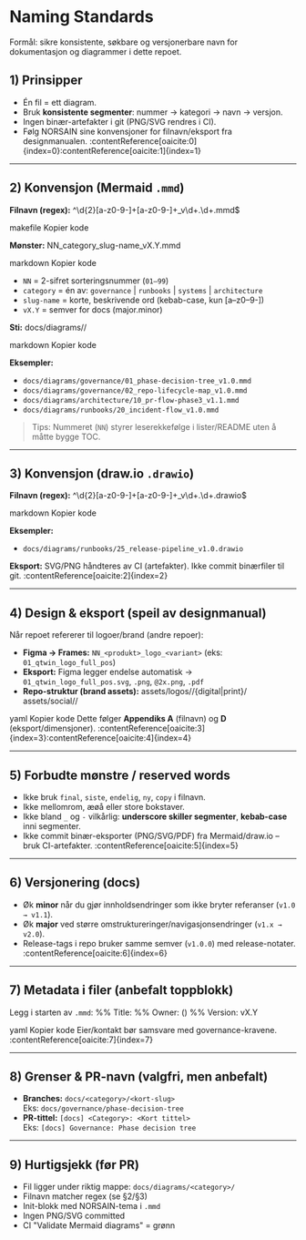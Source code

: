 # Naming Standards

Formål: sikre konsistente, søkbare og versjonerbare navn for dokumentasjon og diagrammer i dette repoet.

## 1) Prinsipper
- Én fil = ett diagram.
- Bruk **konsistente segmenter**: nummer → kategori → navn → versjon.
- Ingen binær-artefakter i git (PNG/SVG rendres i CI).
- Følg NORSAIN sine konvensjoner for filnavn/eksport fra designmanualen. :contentReference[oaicite:0]{index=0}:contentReference[oaicite:1]{index=1}

---

## 2) Konvensjon (Mermaid `.mmd`)
**Filnavn (regex):**
^\d{2}[a-z0-9-]+[a-z0-9-]+_v\d+.\d+.mmd$

makefile
Kopier kode

**Mønster:**
NN_category_slug-name_vX.Y.mmd

markdown
Kopier kode
- `NN` = 2-sifret sorteringsnummer (`01–99`)
- `category` = én av: `governance` | `runbooks` | `systems` | `architecture`
- `slug-name` = korte, beskrivende ord (kebab-case, kun [a–z0–9-])
- `vX.Y` = semver for docs (major.minor)

**Sti:**
docs/diagrams/<category>/<filnavn>

markdown
Kopier kode

**Eksempler:**
- `docs/diagrams/governance/01_phase-decision-tree_v1.0.mmd`
- `docs/diagrams/governance/02_repo-lifecycle-map_v1.0.mmd`
- `docs/diagrams/architecture/10_pr-flow-phase3_v1.1.mmd`
- `docs/diagrams/runbooks/20_incident-flow_v1.0.mmd`

> Tips: Nummeret (`NN`) styrer leserekkefølge i lister/README uten å måtte bygge TOC.

---

## 3) Konvensjon (draw.io `.drawio`)
**Filnavn (regex):**
^\d{2}[a-z0-9-]+[a-z0-9-]+_v\d+.\d+.drawio$

markdown
Kopier kode

**Eksempler:**
- `docs/diagrams/runbooks/25_release-pipeline_v1.0.drawio`

**Eksport:** SVG/PNG håndteres av CI (artefakter). Ikke commit binærfiler til git. :contentReference[oaicite:2]{index=2}

---

## 4) Design & eksport (speil av designmanual)
Når repoet refererer til logoer/brand (andre repoer):
- **Figma → Frames:** `NN_<produkt>_logo_<variant>` (eks: `01_qtwin_logo_full_pos`)  
- **Eksport:** Figma legger endelse automatisk → `01_qtwin_logo_full_pos.svg`, `.png`, `@2x.png`, `.pdf`  
- **Repo-struktur (brand assets):**
assets/logos/<produkt>/{digital|print}/
assets/social/<produkt>/

yaml
Kopier kode
Dette følger **Appendiks A** (filnavn) og **D** (eksport/dimensjoner). :contentReference[oaicite:3]{index=3}:contentReference[oaicite:4]{index=4}

---

## 5) Forbudte mønstre / reserved words
- Ikke bruk `final`, `siste`, `endelig`, `ny`, `copy` i filnavn.
- Ikke mellomrom, æøå eller store bokstaver.
- Ikke bland `_` og `-` vilkårlig: **underscore skiller segmenter**, **kebab-case** inni segmenter.
- Ikke commit binær-eksporter (PNG/SVG/PDF) fra Mermaid/draw.io – bruk CI-artefakter. :contentReference[oaicite:5]{index=5}

---

## 6) Versjonering (docs)
- Øk **minor** når du gjør innholdsendringer som ikke bryter referanser (`v1.0 → v1.1`).
- Øk **major** ved større omstruktureringer/navigasjonsendringer (`v1.x → v2.0`).
- Release-tags i repo bruker samme semver (`v1.0.0`) med release-notater. :contentReference[oaicite:6]{index=6}

---

## 7) Metadata i filer (anbefalt toppblokk)
Legg i starten av `.mmd`:
%% Title: <Kort tittel>
%% Owner: <Navn> (<epost>)
%% Version: vX.Y

yaml
Kopier kode
Eier/kontakt bør samsvare med governance-kravene. :contentReference[oaicite:7]{index=7}

---

## 8) Grenser & PR-navn (valgfri, men anbefalt)
- **Branches:** `docs/<category>/<kort-slug>`  
  Eks: `docs/governance/phase-decision-tree`
- **PR-tittel:** `[docs] <Category>: <Kort tittel>`  
  Eks: `[docs] Governance: Phase decision tree`

---

## 9) Hurtigsjekk (før PR)
- Fil ligger under riktig mappe: `docs/diagrams/<category>/`
- Filnavn matcher regex (se §2/§3)
- Init-blokk med NORSAIN-tema i `.mmd`
- Ingen PNG/SVG committed
- CI "Validate Mermaid diagrams" = grønn
